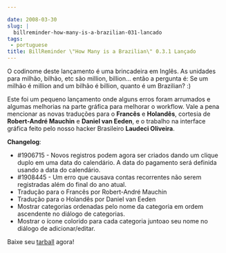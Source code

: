 ```yaml
---

date: 2008-03-30
slug: |
  billreminder-how-many-is-a-brazilian-031-lancado
tags:
 - portuguese
title: BillReminder \"How Many is a Brazilian\" 0.3.1 Lançado
---
```


O codinome deste lançamento é uma brincadeira em Inglês. As unidades
para milhão, bilhão, etc são million, billion... então a pergunta é: Se
um milhão é million and um bilhão é billion, quanto é um Brazilian? :)

Este foi um pequeno lançamento onde alguns erros foram arrumados e
algumas melhorias na parte gráfica para melhorar o workflow. Vale a pena
mencionar as novas traduções para o **Francês** e **Holandês**, cortesia
de **Robert-André Mauchin** e **Daniel van Eeden**, e o trabalho na
interface gráfica feito pelo nosso hacker Brasileiro **Laudeci
Oliveira**.

**Changelog**:

-   \#1906715 - Novos registros podem agora ser criados dando um clique
    duplo em uma data do calendário. A data do pagamento será definida
    usando a data do calendário.
-   \#1908445 - Um erro que causava contas recorrentes não serem
    registradas além do final do ano atual.
-   Tradução para o Francês por Robert-André Mauchin
-   Tradução para o Holandês por Daniel van Eeden
-   Mostrar categorias ordenadas pelo nome da categoria em ordem
    ascendente no diálogo de categorias.
-   Mostrar o ícone colorido para cada categoria juntoao seu nome no
    diálogo de adicionar/editar.

Baixe seu
[tarball](http://billreminder.googlecode.com/files/billreminder-0.3.1.tar.bz2)
agora!
